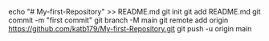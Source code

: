 echo "# My-first-Repository" >> README.md
git init
git add README.md
git commit -m "first commit"
git branch -M main
git remote add origin https://github.com/katb179/My-first-Repository.git
git push -u origin main
